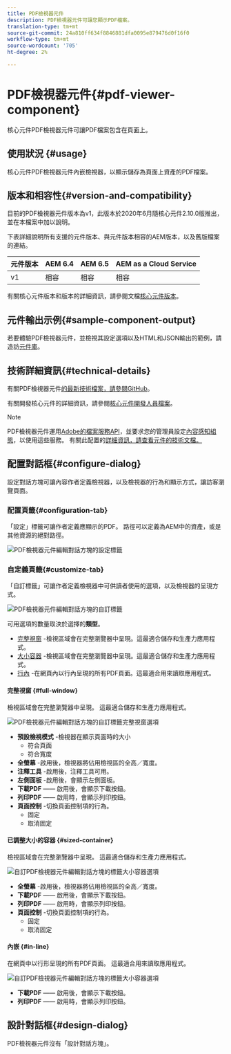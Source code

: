 ```yaml
---
title: PDF檢視器元件
description: PDF檢視器元件可讓您顯示PDF檔案。
translation-type: tm+mt
source-git-commit: 24a810ff634f8846881dfa0095e879476d0f16f0
workflow-type: tm+mt
source-wordcount: '705'
ht-degree: 2%

---
```



# PDF檢視器元件{#pdf-viewer-component}

核心元件PDF檢視器元件可讓PDF檔案包含在頁面上。

## 使用狀況 {#usage}

核心元件PDF檢視器元件內嵌檢視器，以顯示儲存為頁面上資產的PDF檔案。

## 版本和相容性{#version-and-compatibility}

目前的PDF檢視器元件版本為v1，此版本於2020年6月隨核心元件2.10.0版推出，並在本檔案中加以說明。

下表詳細說明所有支援的元件版本、與元件版本相容的AEM版本，以及舊版檔案的連結。

| 元件版本 | AEM 6.4 | AEM 6.5 | AEM as a Cloud Service  |
|--- |--- |---|---|
| v1 | 相容 | 相容 | 相容 |

有關核心元件版本和版本的詳細資訊，請參閱文檔[核心元件版本](/help/versions.md)。

## 元件輸出示例{#sample-component-output}

若要體驗PDF檢視器元件，並檢視其設定選項以及HTML和JSON輸出的範例，請造訪[元件庫](https://adobe.com/go/aem_cmp_library_pdfviewer)。

## 技術詳細資訊{#technical-details}

有關PDF檢視器元件[的最新技術檔案，請參閱GitHub](https://adobe.com/go/aem_cmp_tech_pdfviewer_v1)。

有關開發核心元件的詳細資訊，請參閱[核心元件開發人員檔案](/help/developing/overview.md)。

>[!NOTE]
>
>PDF檢視器元件運用[Adobe的檔案服務API](https://www.adobe.io/apis/documentcloud/dcsdk.html)，並要求您的管理員設定[內容感知組態](/help/developing/context-aware-configs.md)，以使用這些服務。 有關此配置的[詳細資訊，請查看元件的技術文檔。](https://github.com/adobe/aem-core-wcm-components/tree/master/content/src/content/jcr_root/apps/core/wcm/components/pdfviewer/v1/pdfviewer#context-aware-config)

## 配置對話框{#configure-dialog}

設定對話方塊可讓內容作者定義檢視器，以及檢視器的行為和顯示方式，讓訪客瀏覽頁面。

### 配置頁籤{#configuration-tab}

「設定」標籤可讓作者定義應顯示的PDF。 路徑可以定義為AEM中的資產，或是其他資源的絕對路徑。

![PDF檢視器元件編輯對話方塊的設定標籤](/help/assets/pdf-viewer-edit-configuration.png)

### 自定義頁籤{#customize-tab}

「自訂標籤」可讓作者定義檢視器中可供讀者使用的選項，以及檢視器的呈現方式。

![PDF檢視器元件編輯對話方塊的自訂標籤](/help/assets/pdf-viewer-edit-customize.png)

可用選項的數量取決於選擇的&#x200B;**類型**。

* [完整視窗](#full-window) -檢視區域會在完整瀏覽器中呈現。這最適合儲存和生產力應用程式。
* [大小容器](#sized-container) -檢視區域會在完整瀏覽器中呈現。這最適合儲存和生產力應用程式。
* [行內](#in-line) -在網頁內以行內呈現的所有PDF頁面。這最適合用來讀取應用程式。

#### 完整視窗 {#full-window}

檢視區域會在完整瀏覽器中呈現。 這最適合儲存和生產力應用程式。

![PDF檢視器元件編輯對話方塊的自訂標籤完整視窗選項](/help/assets/pdf-viewer-edit-customize-full.png)

* **預設檢視模式** -檢視器在顯示頁面時的大小
   * 符合頁面
   * 符合寬度
* **全螢幕** -啟用後，檢視器將佔用檢視區的全高／寬度。
* **注釋工具** -啟用後，注釋工具可用。
* **左側面板** -啟用後，會顯示左側面板。
* **下載PDF**  —— 啟用後，會顯示下載按鈕。
* **列印PDF**  —— 啟用時，會顯示列印按鈕。
* **頁面控制** -切換頁面控制項的行為。
   * 固定
   * 取消固定

#### 已調整大小的容器 {#sized-container}

檢視區域會在完整瀏覽器中呈現。 這最適合儲存和生產力應用程式。

![自訂PDF檢視器元件編輯對話方塊的標籤大小容器選項](/help/assets/pdf-viewer-edit-customize-sized-container.png)

* **全螢幕** -啟用後，檢視器將佔用檢視區的全高／寬度。
* **下載PDF**  —— 啟用後，會顯示下載按鈕。
* **列印PDF**  —— 啟用時，會顯示列印按鈕。
* **頁面控制** -切換頁面控制項的行為。
   * 固定
   * 取消固定

#### 內嵌 {#in-line}

在網頁中以行形呈現的所有PDF頁面。 這最適合用來讀取應用程式。

![自訂PDF檢視器元件編輯對話方塊的標籤大小容器選項](/help/assets/pdf-viewer-edit-customize-inline.png)

* **下載PDF**  —— 啟用後，會顯示下載按鈕。
* **列印PDF**  —— 啟用時，會顯示列印按鈕。

## 設計對話框{#design-dialog}

PDF檢視器元件沒有「設計對話方塊」。

